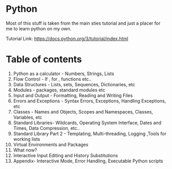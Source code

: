 # Python
Most of this stuff is taken from the main sties tutorial and just a placer for me to learn python on my own.

Tutorial Link: https://docs.python.org/3/tutorial/index.html

# Table of contents

1. Python as a calculator - Numbers, Strings, Lists  
1. Flow Control - If , for , functions etc..
1. Data Structures - Lists, sets, Sequences, Dictionaries, etc
1. Modules - packages, standard modules etc
1. Input and Output - Formatting, Reading and Writing Files
1. Errors and Exceptions - Syntax Errors, Exceptions, Handling Exceptions, etc
1. Classes - Names and Objects, Scopes and Namespaces, Classes, Variables, etc
1. Standard Libraries- Wildcards, Operating System Interface, Dates and Times, Data Compression, etc..
1. Standard Library Part 2 - Templating, Multi-threading, Logging ,Tools for working lists
1. Virtual Environments and Packages
1.  What now?
1. Interactive Input Editing and History Substitutions
1. Appendix- Interactive Mode, Error Handling, Executable Python scripts 

